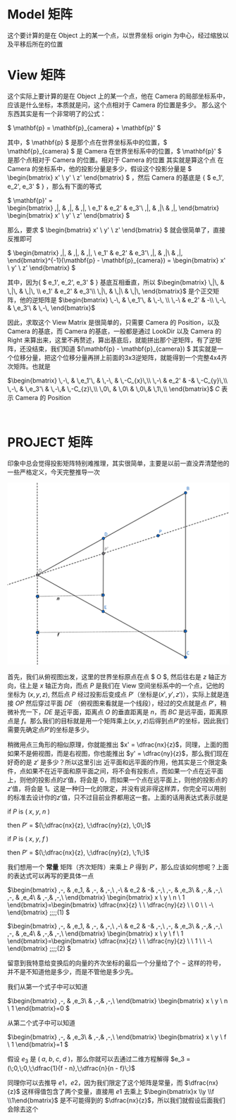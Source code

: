 # Model 矩阵

这个要计算的是在 Object 上的某一个点，以世界坐标 origin 为中心，经过缩放以及平移后所在的位置

# View 矩阵

这个实际上要计算的是在 Object 上的某一个点，他在 Camera 的局部坐标系中，应该是什么坐标，本质就是问，这个点相对于 Camera 的位置是多少。
那么这个东西其实是有一个非常明了的公式：

$ \mathbf{p} = \mathbf{p}_{camera} + \mathbf{p}' $

其中，$ \mathbf{p} $ 是那个点在世界坐标系中的位置，$ \mathbf{p}_{camera} $ 是 Camera 在世界坐标系中的位置，$ \mathbf{p}' $ 是那个点相对于 Camera 的位置。相对于 Camera 的位置 其实就是算这个点 在 Camera 的坐标系中，他的投影分量是多少，假设这个投影分量是 
$
\begin{bmatrix}
x' \\
y' \\
z'
\end{bmatrix}
$
，然后 Camera 的基底是 { $ e_1', e_2', e_3' $ }
，那么有下面的等式

$ \mathbf{p}' =  
\begin{bmatrix}
\,|\, & \,|\, & \,|\, \\
e_1' & e_2' & e_3'\\
\,|\, & \,|\ & \,|\,
\end{bmatrix}
\begin{bmatrix}
x' \\
y' \\
z'
\end{bmatrix}
$

那么，要求
$
\begin{bmatrix}
x' \\
y' \\
z'
\end{bmatrix}
$
就会很简单了，直接反推即可


$ \begin{bmatrix}
\,|\, & \,|\, & \,|\, \\
e_1' & e_2' & e_3'\\
\,|\, & \,|\ & \,|\,
\end{bmatrix}^{-1}(\mathbf{p} - \mathbf{p}_{camera}) = \begin{bmatrix}
x' \\
y' \\
z'
\end{bmatrix}  $

其中，因为{ $ e_1', e_2', e_3' $ } 基底互相垂直，所以 
$\begin{bmatrix}
\,|\, & \,|\, & \,|\, \\
e_1' & e_2' & e_3'\\
\,|\, & \,|\ & \,|\,
\end{bmatrix}$  是个正交矩阵，他的逆矩阵是 
$\begin{bmatrix}
\,-\, & \,e_1'\, & \,-\, \\
\,-\ & e_2' & -\\
\,-\, & \,e_3'\ & \,-\,
\end{bmatrix}$ 

因此，求取这个 View Matrix 是很简单的，只需要 Camera 的 Position，以及 Camera 的基底，而 Camera 的基底，一般都是通过 LookDir 以及 Camera 的 Right 来算出来，这里不再赘述，算出基底后，就能拼出那个逆矩阵，有了逆矩阵，还没结束，我们知道 $(\mathbf{p} - \mathbf{p}_{camera}) $ 其实就是一个位移分量，把这个位移分量再拼上前面的3x3逆矩阵，就能得到一个完整4x4齐次矩阵。也就是

$\begin{bmatrix}
\,-\, & \,e_1'\, & \,-\, & \,-C_{x}\,\\
\,-\ & e_2' & -& \,-C_{y}\,\\
\,-\, & \,e_3'\ & \,-\,& \,-C_{z}\,\\
\,0\, & \,0\ & \,0\,& \,1\,\\
\end{bmatrix}$ 
$C$ 表示 Camera 的 Position 



<br>

# PROJECT 矩阵

印象中总会觉得投影矩阵特别难推理，其实很简单，主要是以前一直没弄清楚他的一些严格定义，今天完整推导一次

![alt text](images/img_proj.png)

首先，我们从俯视图出发，这里的世界坐标原点在点 $ O $, 然后往右是 $z$ 轴正方向，往上是 $x$ 轴正方向，而点 $P$ 是我们在 View 空间坐标系中的一个点，记他的坐标为 $(x, y, z)$, 然后点 $P$ 经过投影后变成点 $P'$（坐标是$(x', y', z')$），实际上就是连接 $OP$ 然后穿过平面 $DE$ （俯视图来看就是一个线段），经过的交点就是点 $P'$，稍微补充一下，$DE$ 是近平面，距离点 $O$ 的垂直距离是 $n$，而 $BC$ 是远平面，距离原点是 $f$。那么我们的目标就是用一个矩阵乘上$(x, y, z)$后得到点$P'$的坐标，因此我们需要先确定点$P'$的坐标是多少。

稍微用点三角形的相似原理，你就能推出 $x' = \dfrac{nx}{z}$，同理，上面的图如果不是俯视图，而是右视图，你也能推出  $y' = \dfrac{ny}{z}$，那么我们现在好奇的是 $z'$ 是多少？所以这里引出
近平面和远平面的作用，他其实是三个限定条件，点如果不在近平面和原平面之间，将不会有投影点，而如果一个点在近平面上，则他的投影点的$z'$值，将会是 $0$，而如果一个点在远平面上，则他的投影点的$z'$值，将会是 $1$。这是一种归一化的限定，并没有说非得这样弄，你完全可以用别的标准去设计你的$z'$值，只不过目前业界都用这一套。上面的话用表达式表示就是

if $P$ is $(\;x, \;y, \;n\;)$

then $P'$ = $(\;\dfrac{nx}{z}, \;\dfrac{ny}{z}, \;0\;)$

if $P$ is $(\;x, \;y, \;f\;)$

then $P'$ = $(\;\dfrac{nx}{z}, \;\dfrac{ny}{z}, \;1\;)$

我们想用一个 **常量** 矩阵（齐次矩阵）来乘上 $P$ 得到 $P'$，那么应该如何想呢？上面的表达式可以再写的更具体一点


$\begin{bmatrix}
\,-\, & \,e_1\, & \,-\, & \,-\,\\
\,-\ & e_2 & -& \,-\,\\
\,-\, & \,e_3\ & \,-\,& \,-\,\\
\,-\, & \,e_4\ & \,-\,& \,-\,\\
\end{bmatrix}
\begin{bmatrix}
x \\
y \\
n \\
1
\end{bmatrix}=\begin{bmatrix}
\dfrac{nx}{z} \\
\\
\dfrac{ny}{z} \\
\\
0 \\
\\
-\\
\end{bmatrix}
\;\;\;\;(1)
$

$\begin{bmatrix}
\,-\, & \,e_1\, & \,-\, & \,-\,\\
\,-\ & e_2 & -& \,-\,\\
\,-\, & \,e_3\ & \,-\,& \,-\,\\
\,-\, & \,e_4\ & \,-\,& \,-\,\\
\end{bmatrix}
\begin{bmatrix}
x \\
y \\
f \\
1
\end{bmatrix}=\begin{bmatrix}
\dfrac{nx}{z} \\
\\
\dfrac{ny}{z} \\
\\
1 \\
\\
-\\
\end{bmatrix}
\;\;\;\;(2)
$

留意到我特意给变换后的向量的齐次坐标的最后一个分量给了个 $-$ 这样的符号，并不是不知道他是多少，而是不管他是多少先。

我们从第一个式子中可以知道


$\begin{bmatrix}
\,-\, & \,e_3\ & \,-\,& \,-\,\\
\end{bmatrix}
\begin{bmatrix}
x \\
y \\
n \\
1
\end{bmatrix}=0
$

从第二个式子中可以知道

$\begin{bmatrix}
\,-\, & \,e_3\ & \,-\,& \,-\,\\
\end{bmatrix}
\begin{bmatrix}
x \\
y \\
f \\
1
\end{bmatrix}=1
$

假设 $e_3$ 是 $(\;a,\;b,\;c,\;d\;)$，那么你就可以去通过二维方程解得
$e_3 = (\;0,\;0,\;\dfrac{1}{f - n},\;\dfrac{n}{n - f}\;)$

同理你可以去推导 $e1$，$e2$，因为我们限定了这个矩阵是常量，而 $\dfrac{nx}{z}$ 这样得值包含了两个变量，直接用 $e1$ 去乘上 $\begin{bmatrix}x \\y \\f \\1\end{bmatrix}$ 是不可能得到的 $\dfrac{nx}{z}$，所以我们就假设后面我们会除去这个